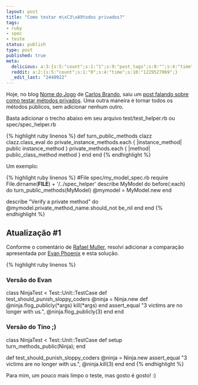 ```yaml
---
layout: post
title: "Como testar m\xC3\xA9todos privados?"
tags:
- ruby
- spec
- teste
status: publish
type: post
published: true
meta:
  delicious: a:3:{s:5:"count";s:1:"1";s:9:"post_tags";s:0:"";s:4:"time";s:10:"1229527068";}
  reddit: a:2:{s:5:"count";s:1:"0";s:4:"time";s:10:"1229527069";}
  _edit_last: "2440922"
---
```

Hoje, no blog [Nome do Jogo](://www.nomedojogo.com/) de [Carlos Brando](://workingwithrails.com/person/8137-carlos-brando), saiu um [post falando sobre como testar métodos privados](://www.nomedojogo.com/2008/03/12/como-testar-um-metodo-privado/). Uma outra maneira é tornar todos os métodos públicos, sem adicionar nenhum outro.

Basta adicionar o trecho abaixo em seu arquivo test/test_helper.rb ou spec/spec_helper.rb

{% highlight ruby linenos %}
def turn_public_methods clazz
  clazz.class_eval do
    private_instance_methods.each { |instance_method| public instance_method }
    private_methods.each { |method| public_class_method method }
  end
end
{% endhighlight %}

Um exemplo:

{% highlight ruby linenos %}
#File spec/my_model_spec.rb
require File.dirname(__FILE__) + '/../spec_helper'
describe MyModel do
  before(:each) do
    turn_public_methods(MyModel)
    @mymodel = MyModel.new
  end

  describe "Verify a private method" do
    @mymodel.private_method_name.should_not be_nil
  end
end
{% endhighlight %}

## Atualização #1

Conforme o comentário de [Rafael Muller](://queroseragil.wordpress.com/author/queroseragil/), resolvi adicionar a comparação apresentada por [Evan Phoenix](://blog.fallingsnow.net/) e esta solução.

{% highlight ruby linenos %}
### Versão do Evan
class NinjaTest &lt; Test::Unit::TestCase
  def test_should_punish_sloppy_coders
    @ninja = Ninja.new
    def @ninja.flog_publicly(*args)
      kill(*args)
    end
    assert_equal "3 victims are no longer with us.", @ninja.flog_publicly(3)
  end
end

### Versão do Tino ;)
class NinjaTest &lt; Test::Unit::TestCase
  def setup
    turn_methods_public(Ninja);
  end

  def test_should_punish_sloppy_coders
    @ninja = Ninja.new
    assert_equal "3 victims are no longer with us.", @ninja.kill(3)
  end
end
{% endhighlight %}

Para mim, um pouco mais limpo o teste, mas gosto é gosto! :)
